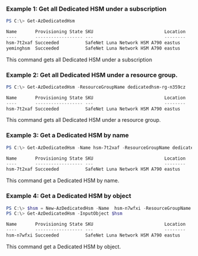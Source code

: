 ### Example 1: Get all Dedicated HSM under a subscription
```powershell
PS C:\> Get-AzDedicatedHsm

Name       Provisioning State SKU                           Location
----       ------------------ ---                           --------
hsm-7t2xaf Succeeded          SafeNet Luna Network HSM A790 eastus
yeminghsm  Succeeded          SafeNet Luna Network HSM A790 eastus
```

This command gets all Dedicated HSM under a subscription

### Example 2: Get all Dedicated HSM under a resource group.
```powershell
PS C:\> Get-AzDedicatedHsm -ResourceGroupName dedicatedhsm-rg-n359cz

Name       Provisioning State SKU                           Location
----       ------------------ ---                           --------
hsm-7t2xaf Succeeded          SafeNet Luna Network HSM A790 eastus
```

This command gets all Dedicated HSM under a resource group.

### Example 3: Get a Dedicated HSM by name
```powershell
PS C:\> Get-AzDedicatedHsm -Name hsm-7t2xaf -ResourceGroupName dedicatedhsm-rg-n359cz

Name       Provisioning State SKU                           Location
----       ------------------ ---                           --------
hsm-7t2xaf Succeeded          SafeNet Luna Network HSM A790 eastus
```

This command get a Dedicated HSM by name.

### Example 4: Get a Dedicated HSM by object
```powershell
PS C:\> $hsm = New-AzDedicatedHsm -Name  hsm-n7wfxi -ResourceGroupName dedicatedhsm-rg-n359cz -Location eastus -Sku "SafeNet Luna Network HSM A790" -StampId stamp1 -SubnetId "/subscriptions/xxxx-xxxx-xxx-xxx/resourceGroups/dedicatedhsm-rg-n359cz/providers/Microsoft.Network/virtualNetworks/vnetq30la9/subnets/hsmsubnet" -NetworkInterface @{PrivateIPAddress = '10.2.1.120' }
PS C:\> Get-AzDedicatedHsm -InputObject $hsm

Name       Provisioning State SKU                           Location
----       ------------------ ---                           --------
hsm-n7wfxi Succeeded          SafeNet Luna Network HSM A790 eastus
```

This command get a Dedicated HSM by object.


